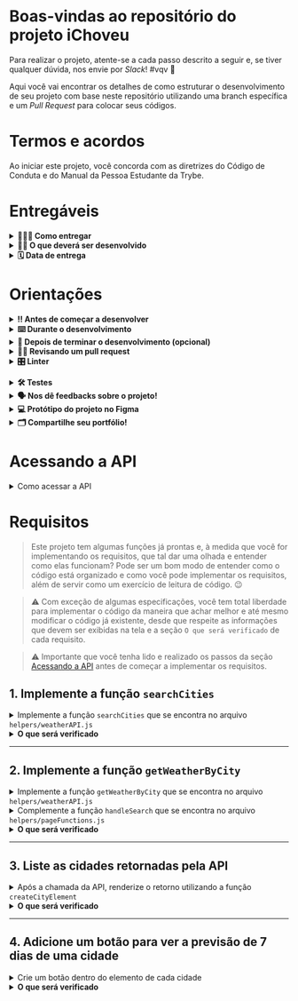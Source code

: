 # Boas-vindas ao repositório do projeto iChoveu

Para realizar o projeto, atente-se a cada passo descrito a seguir e, se tiver qualquer dúvida, nos envie por _Slack_! #vqv 🚀

Aqui você vai encontrar os detalhes de como estruturar o desenvolvimento de seu projeto com base neste repositório utilizando uma branch específica e um _Pull Request_ para colocar seus códigos.

# Termos e acordos

Ao iniciar este projeto, você concorda com as diretrizes do Código de Conduta e do Manual da Pessoa Estudante da Trybe.

# Entregáveis

<details>
  <summary><strong>🤷🏽‍♀️ Como entregar</strong></summary><br />

  Para entregar seu projeto, você deverá criar um _Pull Request_ neste repositório.

  Lembre-se de que você pode consultar nosso conteúdo sobre [Git & GitHub](https://app.betrybe.com/learn/course/5e938f69-6e32-43b3-9685-c936530fd326/module/fc998c60-386e-46bc-83ca-4269beb17e17/section/fe827a71-3222-4b4d-a66f-ed98e09961af/day/1a530297-e176-4c79-8ed9-291ae2950540/lesson/2281eade-e2de-436e-a783-6b4108d188cc) e nosso [Blog - Git & GitHub](https://blog.betrybe.com/tecnologia/git-e-github/) sempre que precisar!
</details>

<details>
  <summary><strong>👨‍💻 O que deverá ser desenvolvido</strong></summary><br />

  Neste projeto, você desenvolverá um site de previsão do tempo!

  Para isso, vai consumir dados diretamente de uma API. 🤩

</details>

<details>
  <summary><strong>🗓 Data de entrega</strong></summary><br />
  
* Este projeto é individual.
* Serão `1` dias de projeto.
* Data para entrega final do projeto: `11/08/2023 23:59`.

</details>

# Orientações

<details>
  <summary><strong>‼️ Antes de começar a desenvolver</strong></summary><br />

  1. Clone o repositório

* Use o comando: `git clone git@github.com:tryber/sd-034-project-iChoveu.git`.
* Entre na pasta do repositório que você acabou de clonar:
  * `cd sd-034-project-iChoveu`

  2. Instale as dependências

* `npm install`.
  
  3. Crie uma branch a partir da branch `master`

* Verifique se você está na branch `master`
  * Exemplo: `git branch`
* Se não estiver, mude para a branch `master`
  * Exemplo: `git checkout master`
* Agora, crie uma branch à qual você vai submeter os `commits` de seu projeto
  * Você deve criar uma branch no seguinte formato: `nome-de-usuario-nome-do-projeto`
  * Exemplo: `git checkout -b joaozinho-sd-034-project-iChoveu`

  4. Adicione as mudanças ao _stage_ do Git e faça um `commit`

* Verifique se as mudanças ainda não estão no _stage_
  * Exemplo: `git status` (deve aparecer listada a pasta _joaozinho_ em vermelho)
* Adicione o novo arquivo ao _stage_ do Git
  * Exemplo:
    * `git add .` (adicionando todas as mudanças - _que estavam em vermelho_ - ao stage do Git)
    * `git status` (deve aparecer listado o arquivo _joaozinho/README.md_ em verde)
* Faça o `commit` inicial
  * Exemplo:
    * `git commit -m 'iniciando o projeto x'` (fazendo o primeiro commit)
    * `git status` (deve aparecer uma mensagem tipo _nothing to commit_ )

  5. Adicione sua branch com o novo `commit` ao repositório remoto

* Usando o exemplo anterior: `git push -u origin joaozinho-sd-034-project-iChoveu`

  6. Crie um `Pull Request` _(PR)_

* Vá até a página de _Pull Requests_ do [repositório no GitHub](https://github.com/tryber/sd-034-project-iChoveu/pulls)
* Clique no botão verde _"New pull request"_
* Clique na caixa de seleção _"Compare"_ e escolha sua branch **com atenção**
* Dê um título à sua _Pull Request_
  * Exemplo: _"Cria tela de busca"_
* Clique no botão verde _"Create pull request"_
* Adicione uma descrição para o _Pull Request_ e clique no botão verde _"Create pull request"_
* **Não se preocupe em preencher mais nada por enquanto!**
* Volte até a [página de _Pull Requests_ do repositório](https://github.com/tryber/sd-034-project-iChoveu/pulls) e confira se seu _Pull Request_ está criado

</details>

<details>
  <summary><strong>⌨️ Durante o desenvolvimento</strong></summary><br />

* Faça `commits` das alterações que você fizer no código regularmente

* Lembre-se de sempre atualizar o repositório remoto após um (ou alguns) `commits` 

* Os comandos que você utilizará com mais frequência são:
    1. `git status` _(para verificar o que está em vermelho - fora do stage - e o que está em verde - no stage)_
    2. `git add` _(para adicionar arquivos ao stage do Git)_
    3. `git commit` _(para criar um commit com os arquivos que estão no stage do Git)_
    4. `git push -u origin nome-da-branch` _(para enviar o commit para o repositório remoto na primeira vez em que fizer o `push` de uma nova branch)_
    5. `git push` _(para enviar o commit para o repositório remoto após o passo anterior)_

</details>

<details>
  <summary><strong>🤝 Depois de terminar o desenvolvimento (opcional)</strong></summary><br />

  Para sinalizar que seu projeto está pronto para o _"Code Review"_, faça o seguinte:

* Vá até a página **DE SEU** _Pull Request_, adicione a label de _"code-review"_ e marque seus colegas:

  * No menu à direita, clique no _link_ **"Labels"** e escolha a _label_ **code-review**.

  * No menu à direita, clique no _link_ **"Assignees"** e escolha **seu usuário**.

  * No menu à direita, clique no _link_ **"Reviewers"**, digite `students` e selecione o time `tryber/students-sd-000`.

  Caso tenha alguma dúvida, [aqui tem um video explicativo](https://vimeo.com/362189205).

</details>

<details>
  <summary><strong>🕵🏿 Revisando um pull request</strong></summary><br />

  Use o conteúdo sobre [Code Review](https://app.betrybe.com/learn/course/5e938f69-6e32-43b3-9685-c936530fd326/module/f04cdb21-382e-4588-8950-3b1a29afd2dd/section/b3af2f05-08e5-4b4a-9667-6f5f729c351d/lesson/36268865-fc46-40c7-92bf-cbded9af9006) para te ajudar a revisar os _Pull Requests_.

</details>

<details>
  <summary><strong>🎛 Linter</strong></summary><br />

  Para garantir a qualidade do código, vamos utilizar neste projeto o linter ESLint. Assim, o código estará alinhado com as boas práticas de desenvolvimento, sendo mais legível e de fácil manutenção! Para rodar o _linter_ localmente no projeto, execute o comando a seguir.

  `npm run lint`

  ⚠ PULL REQUESTS COM ISSUES DE LINTER NÃO SERÃO AVALIADAS. ATENTE-SE PARA RESOLVÊ-LAS ANTES DE FINALIZAR O DESENVOLVIMENTO! ⚠

  Em caso de dúvidas, confira o material do course sobre [ESLint e Stylelint](https://app.betrybe.com/learn/course/5e938f69-6e32-43b3-9685-c936530fd326/module/f04cdb21-382e-4588-8950-3b1a29afd2dd/section/3b1546b5-f7bc-40f7-a674-77b16c408756/lesson/0c9e8c0e-24c3-4526-ba6b-60d95913e022).
</details>

<a name="testes"></a>

<details>
  <summary><strong>🛠 Testes</strong></summary><br />

* <details><summary><b> Execução de testes de requisito</b></summary>

  Os testes deste projeto foram feitos por meio do [Cypress](https://www.cypress.io/how-it-works/). É utilizada nos testes a resolução `1366 x 768` (1366 pixels de largura por 768 pixels de altura) para testes de layout. Logo, recomenda-se desenvolver seu projeto usando a mesma resolução, via instalação [deste plugin](https://chrome.google.com/webstore/detail/window-resizer/kkelicaakdanhinjdeammmilcgefonfh?hl=en) do `Chrome` para facilitar a configuração dessa resolução, por exemplo.

  Para o projeto ser validado, todos os testes de comportamento devem passar. É possível testar isso local rodando `npm run cy`. Esse comando roda a suite de testes do Cypress que valida se o fluxo geral e os requisitos funcionais estão funcionando como deveriam. Você pode também executar o comando `npm run cy:open` para ter um resultado visual dos testes executados.

  Esses testes não consideram o layout de maneira geral, mas sim os atributos e as informações corretas, então preste atenção nisso! Os testes te darão uma mensagem de erro caso não estejam passando (seja qual for o motivo). 😉

  **Atenção**: Sua aplicação deve estar rodando para o Cypress no terminal poder testar.
  </details>

* <details><summary><b> Execução de um teste específico</b></summary>

  Para executar somente uma `spec` de testes, você pode rodar somente um arquivo de teste com o comando `npm run cy -- --spec cypress/integration/nomeDoArquivo_spec.js` ou pode selecionar qual delas você deseja após executar o comando `npm run cy:open`.

  Além disso, é possível rodar apenas um trecho de um `spec`. Para isso, basta utilizar a função .only após o `describe`, `it` ou `test`. Com isso, será possível que apenas parte de um teste rode localmente.

  </details>

</details>

<details>
  <summary><strong>🗣 Nos dê feedbacks sobre o projeto!</strong></summary><br />

Ao finalizar e submeter o projeto, não se esqueça de avaliar sua experiência preenchendo o formulário.
**Leva menos de 3 minutos!**

[FORMULÁRIO DE AVALIAÇÃO DE PROJETO](https://be-trybe.typeform.com/to/ZTeR4IbH#cohort_hidden=CH34&template=betrybe/sd-0x-project-iChoveu)

</details>

<details>
  <summary><strong>💻 Protótipo do projeto no Figma</strong></summary><br />

  Além da qualidade do código e do atendimento aos requisitos, um bom layout é um dos aspectos responsáveis por melhorar a usabilidade de uma aplicação e turbinar seu portfólio!

  Você pode estar se perguntando: _"Como deixo meu projeto com um layout mais atrativo?"_ 🤔

  Nesse projeto, o layout já está pronto, no entanto, se quiser deixar seu projeto com sua cara, você poderá usar o Figma para criar um layout personalizado com base no protótipo que preparamos para você.

  - [protótipo do Figma](https://www.figma.com/file/1hP7zvxsVO3bguxES6Z5tj/%5BProject%5D%5BFrontend%5D-iChoveu?node-id=0%3A1&t=LssBwPTABbr9rIob-1)

</details>
<details>
  <summary><strong>🗂 Compartilhe seu portfólio!</strong></summary><br />

  Agora que você finalizou os requisitos, chegou a hora de mostrar ao mundo que você aprendeu algo novo! 🚀

  Siga esse [**guia que preparamos com carinho**](https://app.betrybe.com/learn/course/5e938f69-6e32-43b3-9685-c936530fd326/module/a3cac6d2-5060-445d-81f4-ea33451d8ea4/section/d4f5e97a-ca66-4e28-945d-9dd5c4282085/day/eff12025-1627-42c6-953d-238e9222c8ff/lesson/49cb103b-9e08-4ad5-af17-d423a624285a) para disponibilizar o projeto finalizado em seu GitHub pessoal.

  Esse passo é super importante para ganhar mais visibilidade no mercado de trabalho, mas também é útil para manter um back-up de seu trabalho.

  Você sabia que o LinkedIn é a principal rede social profissional e compartilhar o aprendizado nela é muito importante para quem deseja construir uma carreira de sucesso? Compartilhe esse projeto em seu LinkedIn, marque o perfil da Trybe (@trybe) e mostre para sua rede toda sua evolução.

  </details>

# Acessando a API

<details>
<summary>Como acessar a API</summary><br />

Para isso, será necessário que você crie uma conta no [WeatherAPI](https://www.weatherapi.com/signup.aspx) e gere uma chave de API.

Após acessar sua conta, você verá uma tela como a seguinte:

![image](./images/weatherapi.png)

Nessa página, você deve clicar no botão `Copy` para copiar a chave (ou token) da API. É com ela que você vai se autenticar na API, então guarde-a em um lugar seguro.

Crie um arquivo `.env` na raiz do projeto e adicione a chave de API que você acabou de copiar, como no exemplo a seguir.

```sh
VITE_TOKEN=SEU_TOKEN_AQUI
```

O arquivo `.env` já está configurado no arquivo `.gitignore` para que não seja enviado para o repositório remoto, então seu token será mantido apenas localmente.

Daqui pra frente, você pode acessar o token por meio do objeto `import.meta.env.VITE_TOKEN` dentro de seu código.

Caso queira explorar a API, você poderá acessar a [documentação](https://www.weatherapi.com/docs/) e ver como ela funciona ou acessar o [playground](https://www.weatherapi.com/api-explorer.aspx) para testar as requisições.

</details>

# Requisitos

> Este projeto tem algumas funções já prontas e, à medida que você for implementando os requisitos, que tal dar uma olhada e entender como elas funcionam? Pode ser um bom modo de entender como o código está organizado e como você pode implementar os requisitos, além de servir como um exercício de leitura de código. 😉

> ⚠️ Com exceção de algumas especificações, você tem total liberdade para implementar o código da maneira que achar melhor e até mesmo modificar o código já existente, desde que respeite as informações que devem ser exibidas na tela e a seção `O que será verificado` de cada requisito.

> ⚠️ Importante que você tenha lido e realizado os passos da seção [Acessando a API](#acessando-a-api) antes de começar a implementar os requisitos.

## 1. Implemente a função `searchCities`

<details><summary>Implemente a função <code>searchCities</code> que se encontra no arquivo <code>helpers/weatherAPI.js</code></summary><br />

A função `searchCities` já está criada e é utilizada ao clicar no botão de pesquisar. Porém, ela não está funcionando, pois ainda não foi implementada. Você deve implementar a função para que ela retorne uma lista de cidades que correspondam ao termo de busca.

A função recebe um parâmetro `term`, que será o termo de busca. Por exemplo, se o usuário digitar "São Paulo" no campo de busca, o parâmetro `term` será "São Paulo".

Você deverá utilizar o endpoint de pesquisa de cidades para obter os dados das cidades que correspondam ao termo de busca.

<details><summary>Endpoint de pesquisa de cidades</summary><br />

  URL: `http://api.weatherapi.com/v1/search.json?lang=pt&key=${TOKEN}&q=${TERMO_DE_BUSCA}`

  Em que:
  - `TERMO_DE_BUSCA` é o termo que você deseja pesquisar, por exemplo: `São Paulo`, `Rio de Janeiro` e `São José dos Campos`.
  - `TOKEN` é o token que está salvo no arquivo `.env`.

  **Exemplo de requisição pesquisando por "Rio"**:
  
  URL: `http://api.weatherapi.com/v1/search.json?lang=pt&key=06a38ce1c71451241579789&q=Rio`

  ```json
  [
    {
        "id": 287907,
        "name": "Rio De Janeiro",
        "region": "Rio de Janeiro",
        "country": "Brazil",
        "lat": -22.9,
        "lon": -43.23,
        "url": "rio-de-janeiro-rio-de-janeiro-brazil"
    },
    {
        "id": 287839,
        "name": "Rio Branco",
        "region": "Acre",
        "country": "Brazil",
        "lat": -9.97,
        "lon": -67.8,
        "url": "rio-branco-acre-brazil"
    },
    {
        "id": 110688,
        "name": "Rio Cuarto",
        "region": "Cordoba",
        "country": "Argentina",
        "lat": -33.13,
        "lon": -64.35,
        "url": "rio-cuarto-cordoba-argentina"
    },
    {
        "id": 669733,
        "name": "Riobamba",
        "region": "Chimborazo",
        "country": "Ecuador",
        "lat": -1.67,
        "lon": -78.63,
        "url": "riobamba-chimborazo-ecuador"
    },
    {
        "id": 3176833,
        "name": "Rio Bravo",
        "region": "Tamaulipas",
        "country": "Mexico",
        "lat": 25.99,
        "lon": -98.09,
        "url": "rio-bravo-tamaulipas-mexico"
    }
  ]
  ```

</details>

Após realizar a requisição, você deve retornar uma lista de objetos. Caso a lista esteja vazia, você deverá exibir um alert com a mensagem "Nenhuma cidade encontrada" e retornar a lista vazia.
> 💡 Atenção: Utilize window.alert

</details>
<details><summary><strong>O que será verificado</strong></summary><br />

- Será validado se a função `searchCities`:
  - Chama o endpoint de pesquisa de cidades com o termo de busca.
  - Exibe um alert com a mensagem "Nenhuma cidade encontrada" caso a lista esteja vazia.

</details>

---

## 2. Implemente a função `getWeatherByCity`

<details><summary>Implemente a função <code>getWeatherByCity</code> que se encontra no arquivo <code>helpers/weatherAPI.js</code></summary><br />

A função `getWeatherByCity` recebe um parâmetro `cityURL` que será o URL da cidade obtido na requisição de pesquisa de cidades. Por exemplo, se o usuário pesquisar por "São Paulo", o parâmetro `cityURL` será "sao-paulo-sao-paulo-brazil".

<details><summary>Endpoint do tempo atual</summary><br />

  URL: `http://api.weatherapi.com/v1/current.json?lang=pt&key=${TOKEN}&q=${URL_CIDADE}`

  Em que:
  - `URL_CIDADE` é o URL da cidade obtido na requisição anterior.
  - `TOKEN` é o token que está salvo no arquivo `.env`.

  **Exemplo de requisição pesquisando por "sao-paulo-sao-paulo-brazil"**:
  
  URL: `http://api.weatherapi.com/v1/current.json?lang=pt&key=06a38ce1c71451241579789&q=sao-paulo-sao-paulo-brazil`

  ```json
    {
      "location": {
          "name": "Sao Paulo",
          "region": "Sao Paulo",
          "country": "Brazil",
          "lat": -23.53,
          "lon": -46.62,
          "tz_id": "America/Sao_Paulo",
          "localtime_epoch": 1677457628,
          "localtime": "2023-02-23 21:27"
      },
      "current": {
          "last_updated_epoch": 1677456900,
          "last_updated": "2023-02-23 21:15",
          "temp_c": 25.0,
          "temp_f": 77.0,
          "is_day": 0,
          "condition": {
              "text": "Clear",
              "icon": "//cdn.weatherapi.com/weather/64x64/night/113.png",
              "code": 1000
          },
          "wind_mph": 2.2,
          "wind_kph": 3.6,
          "wind_degree": 189,
          "wind_dir": "S",
          "pressure_mb": 1018.0,
          "pressure_in": 30.06,
          "precip_mm": 0.6,
          "precip_in": 0.02,
          "humidity": 65,
          "cloud": 0,
          "feelslike_c": 27.5,
          "feelslike_f": 81.5,
          "vis_km": 10.0,
          "vis_miles": 6.0,
          "uv": 1.0,
          "gust_mph": 8.5,
          "gust_kph": 13.7
      }
    }
  ```

</details>

Após realizar a requisição, a função deve retornar um objeto apenas com as informações do tempo atual da cidade. Seguindo o exemplo de requisição acima, o retorno da função deve ser:

```json
{
  "temp": 25.0, // temperatura em graus celsius
  "condition": "Clear",
  "icon": "//cdn.weatherapi.com/weather/64x64/night/113.png"
}
```
> O retorno da função não precisa ser igual, portanto fique à vontade para mudar o retorno da forma que quiser. Esse é apenas um exemplo para que você possa entender quais informações são importantes.

</details>

<details><summary>Complemente a função <code>handleSearch</code> que se encontra no arquivo <code>helpers/pageFunctions.js</code></summary><br />

Dentro da função `handleSearch` no arquivo `helpers/pageFunctions.js`, a função `searchCities` já é chamada, porém seu retorno não é utilizado. Você deve utilizar o retorno da função `searchCities` para requisitar o tempo atual.
> A função `handleSearch` pode ser alterada da maneira que você quiser.

Para cada cidade retornada pela `searchCities`, você deve chamar a função `getWeatherByCity` passando o URL da cidade como parâmetro.
> Dica: Uma das formas de se aguardar por múltiplas requisições é utilizando o método [`Promise.all`](https://developer.mozilla.org/pt-BR/docs/Web/JavaScript/Reference/Global_Objects/Promise/all)

</details>

<details><summary><strong>O que será verificado</strong></summary><br />

- Será validado se a função `getWeatherByCity`:
  - Chama o endpoint do tempo atual com o URL de todas cidades encontradas.

</details>

---

## 3. Liste as cidades retornadas pela API

<details>
<summary>Após a chamada da API, renderize o retorno utilizando a função <code>createCityElement</code></summary><br />

  Com o resultado do tempo atual de todas cidades, adquirido no requisito 2, utilize a função `createCityElement` para criar os elementos HTML que representam as cidades retornadas pela API.

  > A função `createCityElement` já está implementada no arquivo `helpers/pageFunctions.js`.
  > Fique a vontade para alterar o código dessa função, caso necessário.

  Ela recebe como parâmetro um objeto que contém as seguintes informações:
  ```js
    {
      name: 'Rio de Janeiro',
      country: 'Brazil',
      temp: 25.0, // temperatura em graus celsius
      condition: 'Clear',
      icon: '//cdn.weatherapi.com/weather/64x64/night/113.png',
      url: 'rio-de-janeiro-rio-de-janeiro-brazil'
    }
  ```
  > Esse é o formato do objeto que a função `createCityElement` recebe. Caso queira alterar o formato do objeto, fique à vontade para alterar a função `createCityElement`.

  - Adicione cada elemento criado pela função `createCityElement` como filho do elemento `<ul id="cities">`.

</details>

<details>
<summary><strong>O que será verificado</strong></summary><br />

- Será validado se, ao pesquisar por uma cidade, o elemento `<ul id="cities">` será preenchido com os elementos HTML das cidades retornadas pela API com as informações do tempo atual.

</details>

---

## 4. Adicione um botão para ver a previsão de 7 dias de uma cidade

<details><summary>Crie um botão dentro do elemento de cada cidade</summary><br />

  Modifique a função `createCityElement`, de modo que ela crie um botão para cada cidade retornada pela API.

  Esse botão deve conter o texto "Ver previsão".

  Adicione ao botão o evento de click que, ao ser clicado, deve realizar a requisição da previsão de 7 dias da cidade.

  <details><summary>Endpoint da previsão do tempo</summary><br />

  URL: `http://api.weatherapi.com/v1/forecast.json?lang=pt&key=${TOKEN}&q=${URL_CIDADE}&days=${DIAS}`

  Em que:
  - `URL_CIDADE` é o URL da cidade.
  - `TOKEN` é o token que está salvo no arquivo `.env`.
  - `DIAS` é a quantidade de dias que você deseja obter a previsão. Nesse caso, sempre será 7 dias.

  **Exemplo de requisição pesquisando por "sao-paulo-sao-paulo-brazil":**

  URL: `http://api.weatherapi.com/v1/forecast.json?lang=pt&key=06a38ce1c71451241579789&q=sao-paulo-sao-paulo-brazil&days=7`

  Utilize apenas as informações contidas no array forecastday:
  ```json
  {
    "location": {/*...*/},
    "current": {/*...*/},
    "forecast": {
      "forecastday": [
        {
          "date": "2023-02-23",
          "date_epoch": 1677369600,
          "day": {
            "maxtemp_c": 30.6,
            "maxtemp_f": 87.1,
            "mintemp_c": 20.3,
            "mintemp_f": 68.5,
            "avgtemp_c": 25,
            "avgtemp_f": 76.9,
            "maxwind_mph": 8.9,
            "maxwind_kph": 14.4,
            "totalprecip_mm": 1.8,
            "totalprecip_in": 0.07,
            "totalsnow_cm": 0,
            "avgvis_km": 9.8,
            "avgvis_miles": 6,
            "avghumidity": 76,
            "daily_will_it_rain": 1,
            "daily_chance_of_rain": 87,
            "daily_will_it_snow": 0,
            "daily_chance_of_snow": 0,
            "condition": {
              "text": "Patchy rain possible",
              "icon": "//cdn.weatherapi.com/weather/64x64/day/176.png",
              "code": 1063
            },
            "uv": 5
          },
          "astro": {/*...*/},
          "hour": [/*...*/]
        },
        {/*Informações do segundo dia*/},
        {/*Informações do terceiro dia*/},
        /* etc */
      ]
    }
  }
  ```

</details>

  Utilize a função `showForecast` para exibir a previsão do tempo da cidade, que será mostrada na tela dentro de um modal.
  > A função `showForecast` já está implementada no arquivo `helpers/pageFunctions.js`

  Ela recebe como parâmetro um array com a previsão do tempo dos próximos dias, contendo as seguintes informações:

  ```js
    [
      {
        date: '2023-02-23',
        maxTemp: 30.6, // temperatura em graus celsius
        minTemp: 20.3, // temperatura em graus celsius
        condition: 'Patchy rain possible',
        icon: '//cdn.weatherapi.com/weather/64x64/day/176.png'
      },
      {/*Informações do segundo dia*/},
      {/*Informações do terceiro dia*/},
      /* etc */
    ]
  ```

</details>

<details>
<summary><strong>O que será verificado</strong></summary><br />

- Será validado se o botão tem o texto "Ver previsão".
- Será validado se todas as cidades retornadas pela API têm um botão "Ver previsão".
- Será validado se, ao clicar no botão "Ver previsão" de uma cidade, serão exibidas as informações da previsão do tempo da cidade.

</details>
